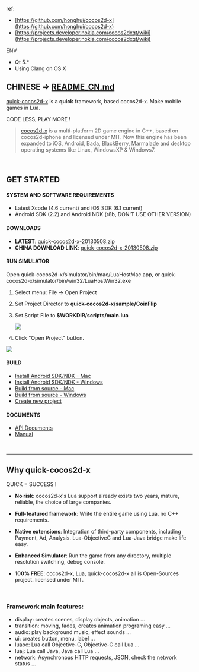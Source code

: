 ref: 
- [https://github.com/honghui/cocos2d-x](https://github.com/honghui/cocos2d-x)
- [https://projects.developer.nokia.com/cocos2dxqt/wiki](https://projects.developer.nokia.com/cocos2dxqt/wiki)

ENV

* Qt 5.*
* Using Clang on OS X

## CHINESE => [README_CN.md](https://github.com/dualface/quick-cocos2d-x/blob/master/README_CN.md)

[quick-cocos2d-x](https://github.com/dualface/quick-cocos2d-x) is a **quick** framework, based cocos2d-x. Make mobile games in Lua.

CODE LESS, PLAY MORE !

> [cocos2d-x](http://www.cocos2d-x.org) is a multi-platform 2D game engine in C++, based on cocos2d-iphone and licensed under MIT. Now this engine has been expanded to iOS, Android, Bada, BlackBerry, Marmalade and desktop operating systems like Linux, WindowsXP & Windows7.

<br />

## GET STARTED

#### SYSTEM AND SOFTWARE REQUIREMENTS

-   Latest Xcode (4.6 current) and iOS SDK (6.1 current)
-   Android SDK (2.2) and Android NDK (r8b, DON'T USE OTHER VERSION)

#### DOWNLOADS

-   **LATEST**: [quick-cocos2d-x-20130508.zip](http://quick-x.com/downloads/quick-cocos2d-x-20130508.zip)
-   **CHINA DOWNLOAD LINK**: [quick-cocos2d-x-20130508.zip](http://17wanapp.cn/quickx/quick-cocos2d-x-20130508.zip)


#### RUN SIMULATOR

Open quick-cocos2d-x/simulator/bin/mac/LuaHostMac.app, or quick-cocos2d-x/simulator/bin/win32/LuaHostWin32.exe

1.  Select menu: File -> Open Project
2.  Set Project Director to **quick-cocos2d-x/sample/CoinFlip**
3.  Set Script File to **$WORKDIR/scripts/main.lua**

    ![](https://raw.github.com/dualface/quick-cocos2d-x/master/doc/img/RUN_SIMULATOR_WINDOWS_01.png)

4.  Click "Open Project" button.

![](https://raw.github.com/dualface/quick-cocos2d-x/master/doc/img/RUN_SIMULATOR_WINDOWS_02.png)

#### BUILD

-   [Install Android SDK/NDK - Mac](https://github.com/dualface/quick-cocos2d-x/blob/master/doc/INSTALL_ANDROID_SDK_MAC.md)
-   [Install Android SDK/NDK - Windows](https://github.com/dualface/quick-cocos2d-x/blob/master/doc/INSTALL_ANDROID_SDK_WINDOWS.md)
-   [Build from source - Mac](https://github.com/dualface/quick-cocos2d-x/blob/master/doc/BUILD_FROM_SOURCE_MAC.md)
-   [Build from source - Windows](https://github.com/dualface/quick-cocos2d-x/blob/master/doc/BUILD_FROM_SOURCE_WINDOWS.md)
-   [Create new project](https://github.com/dualface/quick-cocos2d-x/blob/master/doc/CREATE_NEW_PROJECT.md)


#### DOCUMENTS

-   [API Documents](http://quick-x.com/docs/api/)
-   [Manual](http://quick-x.com/docs/manual/)

<br />

----

## Why quick-cocos2d-x

QUICK = SUCCESS !

-   **No risk**: cocos2d-x's Lua support already exists two years, mature, reliable, the choice of large companies.

-   **Full-featured framework**: Write the entire game using Lua, no C++ requirements.

-   **Native extensions**: Integration of third-party components, including Payment, Ad, Analysis. Lua-ObjectiveC and Lua-Java bridge make life easy.

-   **Enhanced Simulator**: Run the game from any directory, multiple resolution switching, debug console.

-   **100% FREE**: cocos2d-x, Lua, quick-cocos2d-x all is Open-Sources project. licensed under MIT.

<br />

### Framework main features:

-   display: creates scenes, display objects, animation ...
-   transition: moving, fades, creates animation programing easy ...
-   audio: play background music, effect sounds ...
-   ui: creates button, menu, label ...
-   luaoc: Lua call Objective-C, Objective-C call Lua ...
-   luaj: Lua call Java, Java call Lua ...
-   network: Asynchronous HTTP requests, JSON, check the network status ...
